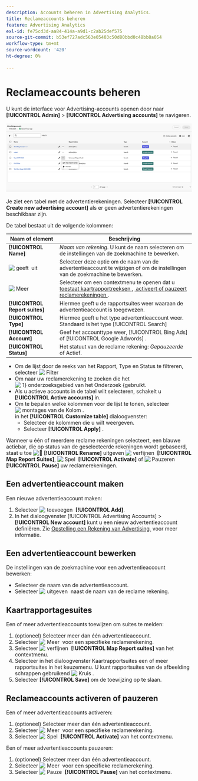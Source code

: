 ```yaml
---
description: Accounts beheren in Advertising Analytics.
title: Reclameaccounts beheren
feature: Advertising Analytics
exl-id: fe75cd3d-aa84-414a-a9d1-c2ab25def575
source-git-commit: b53ef727adc563e05403c50d80bbd0c48bb8a054
workflow-type: tm+mt
source-wordcount: '420'
ht-degree: 0%

---
```


# Reclameaccounts beheren

U kunt de interface voor Advertising-accounts openen door naar **[!UICONTROL Admin]** > **[!UICONTROL Advertising accounts]** te navigeren.

![&#x200B; de Rekeningen van Advertising &#x200B;](assets/manage-ad-accounts.png)

Je ziet een tabel met de advertentierekeningen. Selecteer **[!UICONTROL Create new advertising account]** als er geen advertentierekeningen beschikbaar zijn.

De tabel bestaat uit de volgende kolommen:

| Naam of element | Beschrijving |
|---|---|
| **[!UICONTROL Name]** | *Naam van rekening*. U kunt de naam selecteren om de instellingen van de zoekmachine te bewerken. |
| ![&#x200B; geeft &#x200B;](https://spectrum.adobe.com/static/icons/workflow_18/Smock_Edit_18_N.svg) uit | Selecteer deze optie om de naam van de advertentieaccount te wijzigen of om de instellingen van de zoekmachine te bewerken. |
| ![&#x200B; Meer &#x200B;](https://spectrum.adobe.com/static/icons/workflow_18/Smock_More_18_N.svg) | Selecteer om een contextmenu te openen dat u [&#x200B; toestaat kaartrapportreeksen &#x200B;](#map-reporting-suites), [&#x200B; activeert of pauzeert reclamerekeningen &#x200B;](#activate-or-pause-advertising-accounts). |
| **[!UICONTROL Report suites]** | Hiermee geeft u de rapportsuites weer waaraan de advertentieaccount is toegewezen. |
| **[!UICONTROL Type]** | Hiermee geeft u het type advertentieaccount weer. Standaard is het type [!UICONTROL Search] |
| **[!UICONTROL Account]** | Geef het accounttype weer, [!UICONTROL Bing Ads] of [!UICONTROL Google Adwords] . |
| **[!UICONTROL Status]** | Het statuut van de reclame rekening: *Gepauzeerde* of Actief. |


- Om de lijst door de reeks van het Rapport, Type en Status te filtreren, selecteer ![&#x200B; Filter &#x200B;](https://spectrum.adobe.com/static/icons/workflow_18/Smock_Filter_18_N.svg)
- Om naar uw reclamerekening te zoeken die het ![&#x200B; 1&rbrace; onderzoeksgebied van het Onderzoek &lbrace;gebruikt.](https://spectrum.adobe.com/static/icons/workflow_18/Smock_Search_18_N.svg)
- Als u actieve accounts in de tabel wilt selecteren, schakelt u **[!UICONTROL Active accounts]** in.
- Om te bepalen welke kolommen voor de lijst te tonen, selecteer ![&#x200B; montages van de Kolom &#x200B;](https://spectrum.adobe.com/static/icons/workflow_18/Smock_ColumnSettings_18_N.svg). <br/> in het **[!UICONTROL Customize table]** dialoogvenster:
   - Selecteer de kolommen die u wilt weergeven.
   - Selecteer **[!UICONTROL Apply]** .

Wanneer u één of meerdere reclame rekeningen selecteert, een blauwe actiebar, die op status van de geselecteerde rekeningen wordt gebaseerd, staat u toe ![&#128279;](https://spectrum.adobe.com/static/icons/workflow_18/Smock_Edit_18_N.svg) **[!UICONTROL Rename]** uitgeven ![&#x200B; verfijnen &#x200B;](https://spectrum.adobe.com/static/icons/workflow_18/Smock_Refresh_18_N.svg) **[!UICONTROL Map Report Suites]**, ![&#x200B; Spel &#x200B;](https://spectrum.adobe.com/static/icons/workflow_18/Smock_Play_18_N.svg) **[!UICONTROL Activate]** of ![&#x200B; Pauzeren &#x200B;](https://spectrum.adobe.com/static/icons/workflow_18/Smock_Pause_18_N.svg) **[!UICONTROL Pause]** uw reclamerekeningen.

## Een advertentieaccount maken

Een nieuwe advertentieaccount maken:

1. Selecteer ![&#x200B; toevoegen &#x200B;](https://spectrum.adobe.com/static/icons/workflow_18/Smock_AddCircle_18_N.svg) **[!UICONTROL Add]**.
1. In het dialoogvenster [!UICONTROL Advertising Accounts] > **[!UICONTROL New account]** kunt u een nieuw advertentieaccount definiëren. Zie [&#x200B; Opstelling een Rekening van Advertising &#x200B;](aa-create-ad-account.md) voor meer informatie.


## Een advertentieaccount bewerken

De instellingen van de zoekmachine voor een advertentieaccount bewerken:

- Selecteer de naam van de advertentieaccount.
- Selecteer ![&#x200B; uitgeven &#x200B;](https://spectrum.adobe.com/static/icons/workflow_18/Smock_Edit_18_N.svg) naast de naam van de reclame rekening.

## Kaartrapportagesuites

Een of meer advertentieaccounts toewijzen om suites te melden:

1. (optioneel) Selecteer meer dan één advertentieaccount.
1. Selecteer ![&#x200B; Meer &#x200B;](https://spectrum.adobe.com/static/icons/workflow_18/Smock_More_18_N.svg) voor een specifieke reclamerekening.
1. Selecteer ![&#x200B; verfijnen &#x200B;](https://spectrum.adobe.com/static/icons/workflow_18/Smock_Refresh_18_N.svg) **[!UICONTROL Map Report suites]** van het contextmenu.
1. Selecteer in het dialoogvenster Kaartrapportsuites een of meer rapportsuites in het keuzemenu. U kunt rapportsuites van de afbeelding schrappen gebruikend ![&#x200B; Kruis &#x200B;](https://spectrum.adobe.com/static/icons/ui_18/CrossSize400.svg).
1. Selecteer **[!UICONTROL Save]** om de toewijzing op te slaan.


## Reclameaccounts activeren of pauzeren

Een of meer advertentieaccounts activeren:

1. (optioneel) Selecteer meer dan één advertentieaccount.
1. Selecteer ![&#x200B; Meer &#x200B;](https://spectrum.adobe.com/static/icons/workflow_18/Smock_More_18_N.svg) voor een specifieke reclamerekening.
1. Selecteer ![&#x200B; Spel &#x200B;](https://spectrum.adobe.com/static/icons/workflow_18/Smock_Play_18_N.svg) **[!UICONTROL Activate]** van het contextmenu.

Een of meer advertentieaccounts pauzeren:

1. (optioneel) Selecteer meer dan één advertentieaccount.
1. Selecteer ![&#x200B; Meer &#x200B;](https://spectrum.adobe.com/static/icons/workflow_18/Smock_More_18_N.svg) voor een specifieke reclamerekening.
1. Selecteer ![&#x200B; Pauze &#x200B;](https://spectrum.adobe.com/static/icons/workflow_18/Smock_Pause_18_N.svg) **[!UICONTROL Pause]** van het contextmenu.

